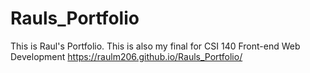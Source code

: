 # Rauls_Portfolio
 This is Raul's Portfolio. This is also my final for CSI 140 Front-end Web Development
 https://raulm206.github.io/Rauls_Portfolio/